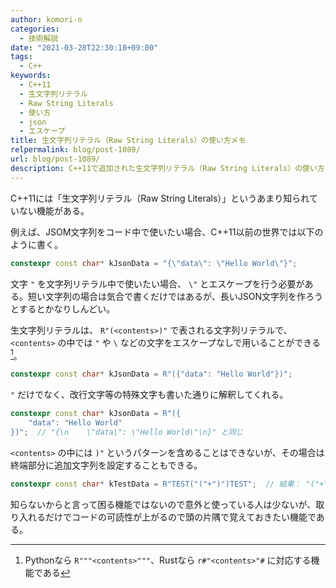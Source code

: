 ```yaml
---
author: komori-n
categories:
  - 技術解説
date: "2021-03-28T22:30:18+09:00"
tags:
  - C++
keywords:
  - C++11
  - 生文字列リテラル
  - Raw String Literals
  - 使い方
  - json
  - エスケープ
title: 生文字列リテラル（Raw String Literals）の使い方メモ
relpermalink: blog/post-1089/
url: blog/post-1089/
description: C++11で追加された生文字列リテラル（Raw String Literals）の使い方について
---
```


C++11には「生文字列リテラル（Raw String Literals）」というあまり知られていない機能がある。

例えば、JSOM文字列をコード中で使いたい場合、C++11以前の世界では以下のように書く。

```cpp
constexpr const char* kJsonData = "{\"data\": \"Hello World\"}";
```

文字 `"` を文字列リテラル中で使いたい場合、 `\"` とエスケープを行う必要がある。短い文字列の場合は気合で書くだけではあるが、長いJSON文字列を作ろうとするとかなりしんどい。

生文字列リテラルは、 `R"(<contents>)"` で表される文字列リテラルで、 `<contents>` の中では `"` や `\` などの文字をエスケープなしで用いることができる[^1]。

[^1]: Pythonなら `R"""<contents>"""`、Rustなら `r#"<contents>"#` に対応する機能である

```cpp
constexpr const char* kJsonData = R"({"data": "Hello World"})";
```

`"` だけでなく、改行文字等の特殊文字も書いた通りに解釈してくれる。

```cpp
constexpr const char* kJsonData = R"({
    "data": "Hello World"
})";  // "{\n    \"data\": \"Hello World\"\n}" と同じ
```

`<contents>` の中には `)"` というパターンを含めることはできないが、その場合は終端部分に追加文字列を設定することもできる。

```cpp
constexpr const char* kTestData = R"TEST("("+")")TEST";  // 結果： "("+")"
```

知らないからと言って困る機能ではないので意外と使っている人は少ないが、取り入れるだけでコードの可読性が上がるので頭の片隅で覚えておきたい機能である。
